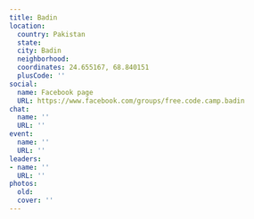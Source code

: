 ```yaml
---
title: Badin
location:
  country: Pakistan
  state: 
  city: Badin
  neighborhood: 
  coordinates: 24.655167, 68.840151
  plusCode: ''
social:
  name: Facebook page
  URL: https://www.facebook.com/groups/free.code.camp.badin
chat:
  name: ''
  URL: ''
event:
  name: ''
  URL: ''
leaders:
- name: ''
  URL: ''
photos:
  old: 
  cover: ''
---
```

